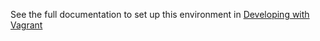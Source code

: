 See the full documentation to set up this environment in [Developing with Vagrant](https://learningtechnologies.atlassian.net/wiki/spaces/OLMSProfessionalSrvcs/pages/57264144562/Developing+with+Vagrant+v2.0)